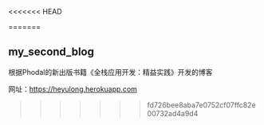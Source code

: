 <<<<<<< HEAD

=======
## my_second_blog

根据Phodal的新出版书籍《全栈应用开发：精益实践》开发的博客

网址：https://heyulong.herokuapp.com
>>>>>>> fd726bee8aba7e0752cf07ffc82e00732ad4a9d4
